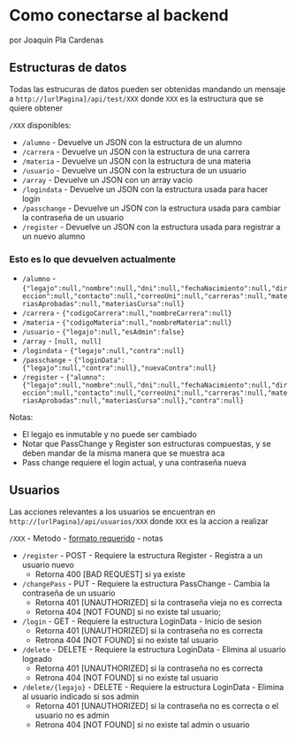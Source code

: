 # Como conectarse al backend
por Joaquin Pla Cardenas


## Estructuras de datos
Todas las estrucuras de datos pueden ser obtenidas mandando un mensaje a `http://[urlPagina]/api/test/XXX` donde `XXX` es la estructura que se quiere obtener

`/XXX` disponibles:
+ `/alumno`     - Devuelve un JSON con la estructura de un alumno
+ `/carrera`    - Devuelve un JSON con la estructura de una carrera
+ `/materia`    - Devuelve un JSON con la estructura de una materia
+ `/usuario`    - Devuelve un JSON con la estructura de un usuario
+ `/array`      - Devuelve un JSON con un array vacio
+ `/logindata`  - Devuelve un JSON con la estructura usada para hacer login
+ `/passchange` - Devuelve un JSON con la estructura usada para cambiar la contraseña de un usuario
+ `/register`   - Devuelve un JSON con la estructura usada para registrar a un nuevo alumno

### Esto es lo que devuelven actualmente
+ `/alumno`     - `{"legajo":null,"nombre":null,"dni":null,"fechaNacimiento":null,"direccion":null,"contacto":null,"correoUni":null,"carreras":null,"materiasAprobadas":null,"materiasCursa":null}`
+ `/carrera`    - `{"codigoCarrera":null,"nombreCarrera":null}`
+ `/materia`    - `{"codigoMateria":null,"nombreMateria":null}`
+ `/usuario`    - `{"legajo":null,"esAdmin":false}`
+ `/array`      - `[null, null]`
+ `/logindata`  - `{"legajo":null,"contra":null}`
+ `/passchange` - `{"loginData":{"legajo":null,"contra":null},"nuevaContra":null}`
+ `/register`   - `{"alumno":{"legajo":null,"nombre":null,"dni":null,"fechaNacimiento":null,"direccion":null,"contacto":null,"correoUni":null,"carreras":null,"materiasAprobadas":null,"materiasCursa":null},"contra":null}`

Notas:
- El legajo es inmutable y no puede ser cambiado
- Notar que PassChange y Register son estructuras compuestas, y se deben mandar de la misma manera que se muestra aca
- Pass change requiere el login actual, y una contraseña nueva


## Usuarios
Las acciones relevantes a los usuarios se encuentran en `http://[urlPagina]/api/usuarios/XXX` donde `XXX` es la accion a realizar

  `/XXX`                - Metodo    - [formato requerido](#estructuras-de-datos)                 - notas
+ `/register`           - POST      - Requiere la estructura Register   - Registra a un usuario nuevo
  - Retorna 400 [BAD REQUEST] si ya existe
+ `/changePass`         - PUT       - Requiere la estructura PassChange - Cambia la contraseña de un usuario
  - Retorna 401 [UNAUTHORIZED] si la contraseña vieja no es correcta
  - Retorna 404 [NOT FOUND] si no existe tal usuario;
+ `/login`              - GET       - Requiere la estructura LoginData  - Inicio de sesion
  - Retorna 401 [UNAUTHORIZED] si la contraseña no es correcta
  - Retrona 404 [NOT FOUND] si no existe tal usuario
+ `/delete`             - DELETE    - Requiere la estructura LoginData  - Elimina al usuario logeado
  - Retorna 401 [UNAUTHORIZED] si la contraseña no es correcta
  - Retrona 404 [NOT FOUND] si no existe tal usuario
+ `/delete/{legajo}`    - DELETE    - Requiere la estructura LoginData  - Elimina al usuario indicado si sos admin
  - Retorna 401 [UNAUTHORIZED] si la contraseña no es correcta o el usuario no es admin
  - Retrona 404 [NOT FOUND] si no existe tal admin o usuario
